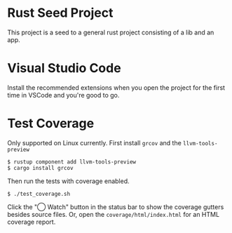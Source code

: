 # Rust Seed Project
This project is a seed to a general rust project consisting of a lib and an app.
# Visual Studio Code
Install the recommended extensions when you open the project for the first time in VSCode and you're good to go.
# Test Coverage
Only supported on Linux currently. First install `grcov` and the `llvm-tools-preview`
```
$ rustup component add llvm-tools-preview
$ cargo install grcov
```
Then run the tests with coverage enabled.
```
$ ./test_coverage.sh
```
Click the "◯ Watch" button in the status bar to show the coverage gutters besides source files. Or, open the `coverage/html/index.html` for an HTML coverage report.
